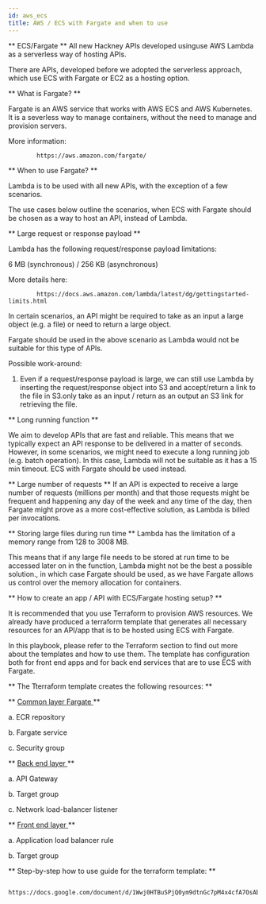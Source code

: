 ```yaml
---
id: aws_ecs
title: AWS / ECS with Fargate and when to use
---
```

** ECS/Fargate **
All new Hackney APIs developed usinguse AWS Lambda as a serverless way of hosting APIs.

There are APIs, developed before we adopted the serverless approach, which use ECS with Fargate or EC2 as a hosting option.

** What is Fargate? **

Fargate is an AWS service that works with AWS ECS and AWS Kubernetes. It is a severless way to manage containers, without the need to manage and provision servers.

More information:

            https://aws.amazon.com/fargate/

** When to use Fargate? **

Lambda is to be used with all new APIs, with the exception of a few scenarios.

The use cases below outline the scenarios, when ECS with Fargate should be chosen as a way to host an API, instead of Lambda.

** Large request or response payload **

Lambda has the following request/response payload limitations:

6 MB (synchronous) / 256 KB (asynchronous)

More details here:

            https://docs.aws.amazon.com/lambda/latest/dg/gettingstarted-limits.html


In certain scenarios, an API might be required to take as an input a large object (e.g. a file) or need to return a large object.

Fargate should be used in the above scenario as Lambda would not be suitable for this type of APIs.

Possible work-around:

1. Even if a request/response payload is large, we can still use Lambda by inserting the request/response object into S3 and accept/return a link to the file in S3.only take as an input / return as an output an S3 link for retrieving the file.

** Long running function **

We aim to develop APIs that are fast and reliable. This means that we typically expect an API response to be delivered in a matter of seconds.
However, in some scenarios, we might need to execute a long running job (e.g. batch operation). In this case, Lambda will not be suitable as it has a 15 min timeout. ECS with Fargate should be used instead.

** Large number of requests **
If an API is expected to receive a large number of requests (millions per month) and that those requests might be frequent and happening any day of the week and any time of the day, then Fargate might prove as a more cost-effective solution, as Lambda is billed per invocations.

** Storing large files during run time **
Lambda has the limitation of a memory range from 128 to 3008 MB.

This means that if any large file needs to be stored at run time to be accessed later on in the function, Lambda might not be the best a possible solution., in which case Fargate should be used, as we have  Fargate allows us control over the memory allocation for containers.

** How to create an app / API with ECS/Fargate hosting setup? **

It is recommended that you use Terraform to provision AWS resources. We already have produced a terraform template that generates all necessary resources for an API/app that is to be hosted using ECS with Fargate.

In this playbook, please refer to the Terraform section to find out more about the templates and how to use them. The template has configuration both for front end apps and for back end services that are to use ECS with Fargate.

** The Tterraform template creates the following resources: **

**  <u> Common layer Fargate  </u> **

  a. ECR repository

  b. Fargate service

  c. Security group

** <u> Back end layer </u> **

  a. API Gateway

b. Target group

c. Network load-balancer listener

** <u> Front end layer </u> **

 a. Application load balancer rule

 b. Target group


** Step-by-step how to use guide for the terraform template: **

        https://docs.google.com/document/d/1Wwj0HTBuSPjQ0ym9dtnGc7pM4x4cfA7OsAbr4YVnsWI/edit#heading=h.bbczall7icfy
